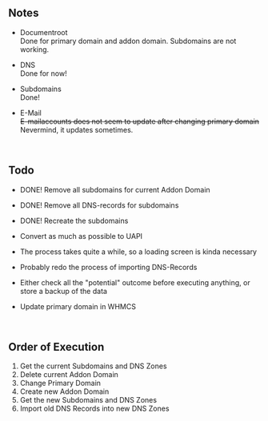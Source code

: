## Notes

- Documentroot\
Done for primary domain and addon domain.
Subdomains are not working.

- DNS\
Done for now!

- Subdomains\
Done!

- E-Mail\
~~E-mailaccounts does not seem to update after changing primary domain~~\
Nevermind, it updates sometimes.

&nbsp;
&nbsp;

## Todo

- DONE! Remove all subdomains for current Addon Domain
- DONE! Remove all DNS-records for subdomains
- DONE! Recreate the subdomains

- Convert as much as possible to UAPI
- The process takes quite a while, so a loading screen is kinda necessary
- Probably redo the process of importing DNS-Records
- Either check all the "potential" outcome before executing anything, or store a backup of the data
- Update primary domain in WHMCS

&nbsp;
&nbsp;

## Order of Execution

1. Get the current Subdomains and DNS Zones
2. Delete current Addon Domain
3. Change Primary Domain
4. Create new Addon Domain
5. Get the new Subdomains and DNS Zones
6. Import old DNS Records into new DNS Zones

